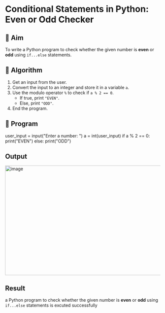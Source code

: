 # Conditional Statements in Python: Even or Odd Checker

## 🎯 Aim
To write a Python program to check whether the given number is **even** or **odd** using `if...else` statements.

## 🧠 Algorithm
1. Get an input from the user.
2. Convert the input to an integer and store it in a variable `a`.
3. Use the modulo operator `%` to check if `a % 2 == 0`.
   - If true, print `"EVEN"`.
   - Else, print `"ODD"`.
4. End the program.

## 🧾 Program


user_input = input("Enter a number: ")
a = int(user_input)
if a % 2 == 0:
    print("EVEN")
else:
    print("ODD")




## Output

<img width="1077" height="356" alt="image" src="https://github.com/user-attachments/assets/7412eb75-7e7a-4374-9b39-02c6936602a2" />




## Result

 a Python program to check whether the given number is **even** or **odd** using `if...else` statements is excuted successfully


